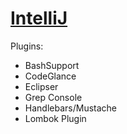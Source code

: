 [IntelliJ](https://www.jetbrains.com/idea/)
========
Plugins:
* BashSupport
* CodeGlance
* Eclipser
* Grep Console
* Handlebars/Mustache
* Lombok Plugin
